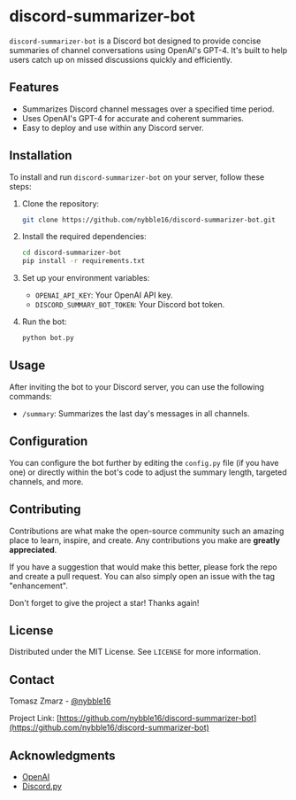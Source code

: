 # discord-summarizer-bot

`discord-summarizer-bot` is a Discord bot designed to provide concise summaries of channel conversations using OpenAI's GPT-4. It's built to help users catch up on missed discussions quickly and efficiently.

## Features

- Summarizes Discord channel messages over a specified time period.
- Uses OpenAI's GPT-4 for accurate and coherent summaries.
- Easy to deploy and use within any Discord server.

## Installation

To install and run `discord-summarizer-bot` on your server, follow these steps:

1. Clone the repository:
   ```bash
   git clone https://github.com/nybble16/discord-summarizer-bot.git
   ```
2. Install the required dependencies:
   ```bash
   cd discord-summarizer-bot
   pip install -r requirements.txt
   ```
3. Set up your environment variables:
    - `OPENAI_API_KEY`: Your OpenAI API key.
    - `DISCORD_SUMMARY_BOT_TOKEN`: Your Discord bot token.

4. Run the bot:
   ```bash
   python bot.py
   ```

## Usage

After inviting the bot to your Discord server, you can use the following commands:

- `/summary`: Summarizes the last day's messages in all channels.

## Configuration

You can configure the bot further by editing the `config.py` file (if you have one) or directly within the bot's code to adjust the summary length, targeted channels, and more.

## Contributing

Contributions are what make the open-source community such an amazing place to learn, inspire, and create. Any contributions you make are **greatly appreciated**.

If you have a suggestion that would make this better, please fork the repo and create a pull request. You can also simply open an issue with the tag "enhancement".

Don't forget to give the project a star! Thanks again!

## License

Distributed under the MIT License. See `LICENSE` for more information.

## Contact

Tomasz Zmarz - [@nybble16](https://github.com/nybble16)

Project Link: [https://github.com/nybble16/discord-summarizer-bot](https://github.com/nybble16/discord-summarizer-bot)

## Acknowledgments

- [OpenAI](https://openai.com/)
- [Discord.py](https://github.com/Rapptz/discord.py)
